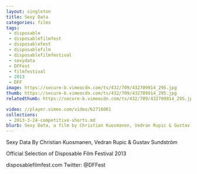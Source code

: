 ```yaml
---
layout: singleton
title: Sexy Data
categories: films
tags:
 - disposable
 - disposablefilmfest
 - disposablefest
 - disposablefilm
 - disposablefilmfestival
 - sexydata
 - DFFest
 - filmfestival
 - 2013
 - DFF
image: https://secure-b.vimeocdn.com/ts/432/709/432709914_295.jpg
thumb: https://secure-b.vimeocdn.com/ts/432/709/432709914_295.jpg
relatedthumb: https://secure-b.vimeocdn.com/ts/432/709/432709914_295.jpg

video: //player.vimeo.com/video/62716081
collections:
 - 2013-3-24-competitive-shorts.md
blurb: Sexy Data, a film by Christian Kuosmanen, Vedran Rupic & Gustav Sundström.
---
```


Sexy Data
By Christian Kuosmanen, Vedran Rupic & Gustav Sundström

Official Selection of Disposable Film Festival 2013

disposablefilmfest.com
Twitter: @DFFest